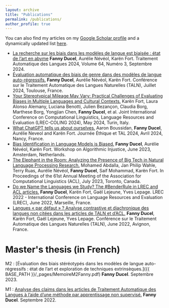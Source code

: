 ```yaml
---
layout: archive
title: "Publications"
permalink: /publications/
author_profile: true
---
```



  You can also find my articles on my [Google Scholar profile](https://scholar.google.com/citations?user=yR-y0zIAAAAJ) and a dynamically updated list [here](https://haltools.archives-ouvertes.fr/Public/afficheRequetePubli.php?auteur_exp=Fanny%2CDucel&CB_auteur=oui&CB_titre=oui&CB_article=oui&langue=Anglais&tri_exp=annee_publi&tri_exp2=typdoc&tri_exp3=date_publi&ordre_aff=TA&Fen=Aff&css=../css/VisuRubriqueEncadre.css).

* [La recherche sur les biais dans les modèles de langue est biaisée : état de l’art en abyme](https://www.atala.org/content/tal_64_3_5) **Fanny Ducel**, Aurélie Névéol, Karën Fort. Traitement Automatique des Langues 2024, Volume 64, Numéro 3, Septembre 2024.
* [Évaluation automatique des biais de genre dans des modèles de langue auto-régressifs.](https://inria.hal.science/hal-04621134) **Fanny Ducel**, Aurélie Névéol, Karën Fort. Conférence sur le Traitement Automatique des Langues Naturelles (TALN), Juillet 2024, Toulouse, France. 
* [Your Stereotypical Mileage May Vary: Practical Challenges of Evaluating Biases in Multiple Languages and Cultural Contexts.](https://aclanthology.org/2024.lrec-main.1545/) Karën Fort, Laura Alonso Alemany, Luciana Benotti, Julien Bezançon, Claudia Borg, Marthese Borg, Yongjian Chen, **Fanny Ducel**, et al. Joint International Conference on Computational Linguistics, Language Resources and Evaluation (LREC-COLING 2024), May 2024, Turin, Italy.
* [What ChatGPT tells us about ourselves.](https://inria.hal.science/hal-04521121) Aaron Boussidan, **Fanny Ducel**, Aurélie Neveol and Karën Fort. Journée Éthique et TAL 2024, Avril 2024, Nancy, France.
* [Bias Identification in Language Models is Biased.](https://inria.hal.science/hal-04171198) **Fanny Ducel**, Aurélie Névéol, Karën Fort. Workshop on Algorithmic Injustice, June 2023, Amsterdam, Netherlands.
* [The Elephant in the Room: Analyzing the Presence of Big Tech in Natural Language Processing Research.](https://aclanthology.org/2023.acl-long.734/) Mohamed Abdalla, Jan Philip Wahle, Terry Ruas, Aurélie Névéol, **Fanny Ducel**, Saif Mohammad, Karën Fort. In Proceedings of the 61st Annual Meeting of the Association for Computational Linguistics (ACL), July 2023, Toronto, Canada.
* [Do we Name the Languages we Study? The #BenderRule in LREC and ACL articles.](https://aclanthology.org/2022.lrec-1.60.pdf) **Fanny Ducel**, Karën Fort, Gaël Lejeune, Yves Lepage. LREC 2022 - International Conference on Language Resources and Evaluation (LREC), June 2022, Marseille, France.
* [Langues « par défaut » ? Analyse contrastive et diachronique des langues non citées dans les articles de TALN et d’ACL.](https://aclanthology.org/2022.jeptalnrecital-taln.14.pdf) **Fanny Ducel**, Karën Fort, Gaël Lejeune, Yves Lepage. Conférence sur le Traitement Automatique des Langues Naturelles (TALN), June 2022, Avignon, France.
 

# Master's thesis (in French)

M2 : [Évaluation des biais stéréotypés dans les modèles de langue auto-régressifs : état de l’art et exploration de techniques extrinsèques.]({{ BASE_PATH }}/_pages/MemoireM2Fanny.pdf) **Fanny Ducel**. Septembre 2023.


M1 : [Analyse des claims dans les articles de Traitement Automatique des Langues à l’aide d’une méthode par apprentissage non supervisé.](https://github.com/FannyDucel/FannyDucel.github.io/files/9536432/ducel_fanny_memoirem1.pdf) **Fanny Ducel**. Septembre 2022.
